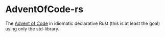 # AdventOfCode-rs

The [Advent of Code](https://adventofcode.com) in idiomatic declarative Rust (this is at least the goal) using only the std-library.
